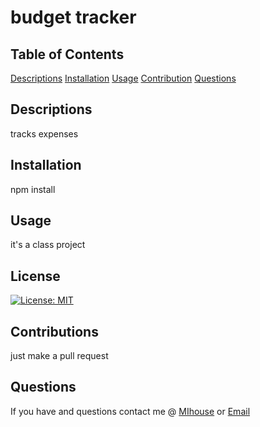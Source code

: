 

# budget tracker 
## Table of Contents 
[Descriptions](#Descriptions)
[Installation](#Installation)
[Usage](#Usage)
[Contribution](#Contribution)
[Questions](#Questions)

## Descriptions
tracks expenses
## Installation
npm install
## Usage
it's a class project
## License
[![License: MIT](https://img.shields.io/badge/License-MIT-yellow.svg)](https://opensource.org/licenses/MIT)
## Contributions
just make a pull request
## Questions 
If you have and questions contact me @ [MIhouse](https://github.com/MIllhouse36) or [Email](https://Millhousekevin@gmail.com)
